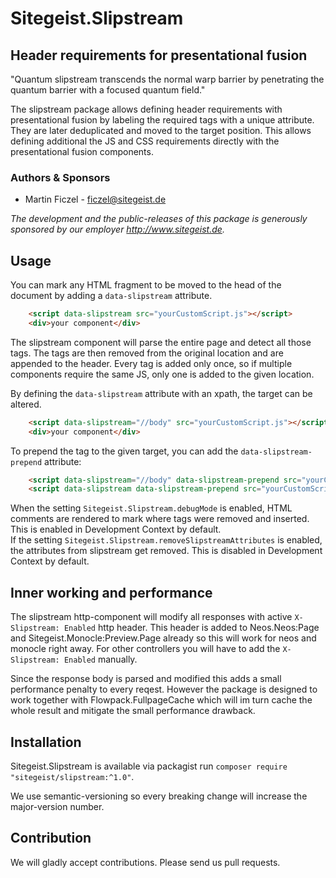 # Sitegeist.Slipstream

## Header requirements for presentational fusion

"Quantum slipstream transcends the normal warp barrier by penetrating the quantum barrier with a focused quantum field."

The slipstream package allows defining header requirements with presentational fusion by labeling the required tags with a unique attribute. They are later deduplicated and moved to the target position. This allows defining additional the JS and CSS requirements directly with the presentational fusion components.

### Authors & Sponsors

* Martin Ficzel - ficzel@sitegeist.de

*The development and the public-releases of this package is generously sponsored
by our employer <http://www.sitegeist.de>.*

## Usage

You can mark any HTML fragment to be moved to the head of the document by
adding a `data-slipstream` attribute.

```html
    <script data-slipstream src="yourCustomScript.js"></script>
    <div>your component</div>
```

The slipstream component will parse the entire page and detect all those tags. The tags are then removed from the original
location and are appended to the header. Every tag is added only once, so if multiple components require the same JS, only one
is added to the given location.

By defining the `data-slipstream` attribute with an xpath, the target can be altered.

```html
    <script data-slipstream="//body" src="yourCustomScript.js"></script>
    <div>your component</div>
```

To prepend the tag to the given target, you can add the `data-slipstream-prepend` attribute:

```html
    <script data-slipstream="//body" data-slipstream-prepend src="yourCustomScriptAfterOpenendBody.js"></script>
    <script data-slipstream data-slipstream-prepend src="yourCustomScriptAfterOpenendHead.js"></script>
```

When the setting `Sitegeist.Slipstream.debugMode` is enabled, HTML comments are rendered to mark where tags were removed
and inserted. This is enabled in Development Context by default.  
If the setting `Sitegeist.Slipstream.removeSlipstreamAttributes` is enabled, the attributes from slipstream get removed.
This is disabled in Development Context by default.

## Inner working and performance

The slipstream http-component will modify all responses with active `X-Slipstream: Enabled` http header.
This header is added to Neos.Neos:Page and Sitegeist.Monocle:Preview.Page already so this will work for
neos and monocle right away. For other controllers you will have to add the `X-Slipstream: Enabled` manually.

Since the response body is parsed and modified this adds a small performance penalty to every reqest. However
the package is designed to work together with Flowpack.FullpageCache which will im turn cache the whole result
and mitigate the small performance drawback.

## Installation

Sitegeist.Slipstream is available via packagist run `composer require "sitegeist/slipstream:^1.0"`.

We use semantic-versioning so every breaking change will increase the major-version number.

## Contribution

We will gladly accept contributions. Please send us pull requests.
